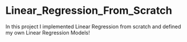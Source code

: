 # Linear_Regression_From_Scratch
In this project I implemented Linear Regression from scratch and defined my own Linear Regression Models!
